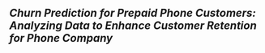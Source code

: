 ## _Churn Prediction for Prepaid Phone Customers: Analyzing Data to Enhance Customer Retention for Phone Company_
